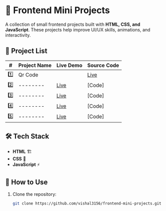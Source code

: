 # 🚀 Frontend Mini Projects

A collection of small frontend projects built with **HTML, CSS, and JavaScript**. These projects help improve UI/UX skills, animations, and interactivity.

## 📂 Project List

| #  | Project Name          | Live Demo | Source Code |
|----|----------------------|-----------|-------------|
| 1️⃣  | Qr Code |              | [Live](#) | [Code](./qr-code) |
| 2️⃣  | --------               | [Live](#) | [Code]|
| 3️⃣  | --------               | [Live](#) | [Code]|
| 4️⃣  | --------               | [Live](#) | [Code]|
| 5️⃣  | --------               | [Live](#) | [Code]|

## 🛠️ Tech Stack
- **HTML** 🏗️
- **CSS** 🎨
- **JavaScript** ⚡

## 📌 How to Use
1. Clone the repository:
   ```sh
   git clone https://github.com/vishal3156/frontend-mini-projects.git
